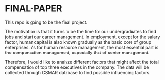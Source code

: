 # FINAL-PAPER
This repo is going to be the final project. 

The motivation is that it turns to be the time for our undergraduates to find jobs and start our career management. In employment, except for the salary factor, human capital is also known gradually as the basic core of group enterprises. As for human resource management, the most essential part is the compensation management, especially that of senior management. 

Therefore, I would like to analyze different factors that might affect the total compensation of top three executives in the company. The data will be collected through CSMAR database to find possible influencing factors. 
